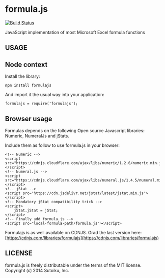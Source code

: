 formula.js
==========

[![Build Status](https://drone.io/github.com/sutoiku/formula.js/status.png)](https://drone.io/github.com/sutoiku/formula.js/latest)

JavaScript implementation of most Microsoft Excel formula functions

USAGE
-----

## Node context

Install the library:

    npm install formulajs

And import it the usual way into your application:

    formulajs = require('formulajs');

## Browser usage

Formulas depends on the following Open source Javascript libraries: Numeric, NumeralJs and jStats.

Include them as follow to use formula.js in your browser:

    <!-- Numeric -->
    <script src="https://cdnjs.cloudflare.com/ajax/libs/numeric/1.2.6/numeric.min.js"></script>
    <!-- Numeral.js -->
    <script src="https://cdnjs.cloudflare.com/ajax/libs/numeral.js/1.4.5/numeral.min.js"></script>
    <!-- jStat -->
    <script src="https://cdn.jsdelivr.net/jstat/latest/jstat.min.js"></script>
    <!-- Mandatory jStat compatibility trick -->
    <script>
        jStat.jStat = jStat;
    </script>
    <!-- Finally add formula.js -->
    <script src="local-formula-path/formula.js"></script>


Formulajs is as well available on CDNJS. Grad the last version here: [https://cdnjs.com/libraries/formulajs](https://cdnjs.com/libraries/formulajs)

LICENSE
-------

formula.js is freely distributable under the terms of the MIT license.
Copyright (c) 2014 Sutoiku, Inc.
